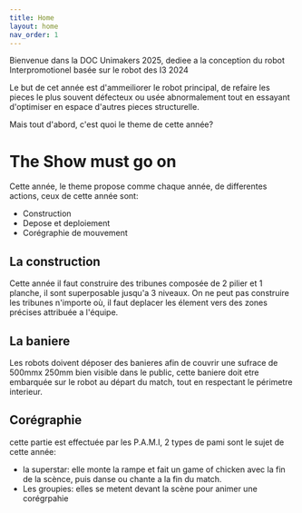 ```yaml
---
title: Home
layout: home
nav_order: 1
---
```


Bienvenue dans la DOC Unimakers 2025, dediee a la conception du robot Interpromotionel basée sur le robot des I3 2024

Le but de cet année est d'ammeiliorer le robot principal, de refaire les pieces le plus souvent défecteux ou usée abnormalement tout en essayant d'optimiser en espace d'autres pieces structurelle. 

Mais tout d'abord, c'est quoi le theme de cette année?

# The Show must go on

Cette année, le theme propose comme chaque année, de differentes actions, ceux de cette année sont:
* Construction
* Depose et deploiement
* Corégraphie de mouvement

## La construction

Cette année il faut construire des tribunes composée de 2 pilier et 1 planche, il sont superposable jusqu'a 3 niveaux. On ne peut pas construire les tribunes n'importe où,
il faut deplacer les élement vers des zones précises attribuée a l'équipe.

## La baniere

Les robots doivent déposer des banieres afin de couvrir une sufrace de 500mmx 250mm bien visible dans le public, cette baniere doit etre embarquée sur le robot au départ du match, tout en respectant le périmetre 
interieur.

## Corégraphie
cette partie est effectuée par les P.A.M.I, 2 types de pami sont le sujet de cette année:
* la superstar: elle monte la rampe et fait un game of chicken avec la fin de la scènce, puis danse ou chante a la fin du match.
* Les groupies: elles se metent devant la scène pour animer une corégrpahie


